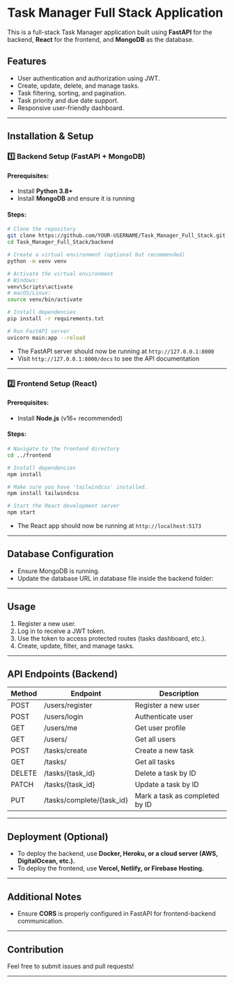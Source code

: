 # Task Manager Full Stack Application

This is a full-stack Task Manager application built using **FastAPI** for the backend, **React** for the frontend, and **MongoDB** as the database.

## Features

- User authentication and authorization using JWT.
- Create, update, delete, and manage tasks.
- Task filtering, sorting, and pagination.
- Task priority and due date support.
- Responsive user-friendly dashboard.

---

## Installation & Setup

### 1️⃣ Backend Setup (FastAPI + MongoDB)

#### Prerequisites:

- Install **Python 3.8+**
- Install **MongoDB** and ensure it is running

#### Steps:

```sh
# Clone the repository
git clone https://github.com/YOUR-USERNAME/Task_Manager_Full_Stack.git
cd Task_Manager_Full_Stack/backend

# Create a virtual environment (optional but recommended)
python -m venv venv

# Activate the virtual environment
# Windows:
venv\Scripts\activate
# macOS/Linux:
source venv/bin/activate

# Install dependencies
pip install -r requirements.txt

# Run FastAPI server
uvicorn main:app --reload
```

- The FastAPI server should now be running at `http://127.0.0.1:8000`
- Visit `http://127.0.0.1:8000/docs` to see the API documentation

---

### 2️⃣ Frontend Setup (React)

#### Prerequisites:

- Install **Node.js** (v16+ recommended)

#### Steps:

```sh
# Navigate to the frontend directory
cd ../frontend

# Install dependencies
npm install

# Make sure you have 'tailwindcss' installed.
npm install tailwindcss

# Start the React development server
npm start
```

- The React app should now be running at `http://localhost:5173`

---

## Database Configuration

- Ensure MongoDB is running.
- Update the database URL in database file inside the backend folder:

---

## Usage

1. Register a new user.
2. Log in to receive a JWT token.
3. Use the token to access protected routes (tasks dashboard, etc.).
4. Create, update, filter, and manage tasks.

---

## API Endpoints (Backend)

| Method | Endpoint                  | Description                    |
| ------ | ------------------------- | ------------------------------ |
| POST   | /users/register           | Register a new user            |
| POST   | /users/login              | Authenticate user              |
| GET    | /users/me                 | Get user profile               |
| GET    | /users/                   | Get all users                  |
| POST   | /tasks/create             | Create a new task              |
| GET    | /tasks/                   | Get all tasks                  |
| DELETE | /tasks/{task_id}          | Delete a task by ID            |
| PATCH  | /tasks/{task_id}          | Update a task by ID            |
| PUT    | /tasks/complete/{task_id} | Mark a task as completed by ID |

---

## Deployment (Optional)

- To deploy the backend, use **Docker, Heroku, or a cloud server (AWS, DigitalOcean, etc.).**
- To deploy the frontend, use **Vercel, Netlify, or Firebase Hosting.**

---

## Additional Notes

- Ensure **CORS** is properly configured in FastAPI for frontend-backend communication.

---

## Contribution

Feel free to submit issues and pull requests!

---
